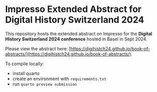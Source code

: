 # Impresso Extended Abstract for Digital History Switzerland 2024

This repository hosts the extended abstract on Impresso for the **Digital History Switzerland 2024 conference** hosted in Basel in Sept 2024. 

Please view the abstract here: [https://digihistch24.github.io/book-of-abstracts/](https://digihistch24.github.io/book-of-abstracts/).

To compile locally:    

- install quarto
- create an environment with `requirements.txt`
- run `quarto preview submission`
